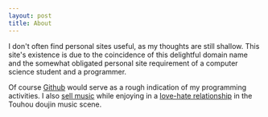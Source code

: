 ```yaml
---
layout: post
title: About
---
```


I don't often find personal sites useful, as my thoughts are still shallow.
This site's existence is due to the coincidence of this delightful
domain name and the somewhat obligated personal site requirement of a
computer science student and a programmer.

Of course [Github](https://github.com/RuneBlaze) would serve as a rough
indication of my programming activities. I also [sell music](https://ceremonial.itch.io/horror-prelude) while enjoying in a [love-hate
relationship](https://thwiki.cc/疯帽子茶会) in the Touhou doujin music scene.